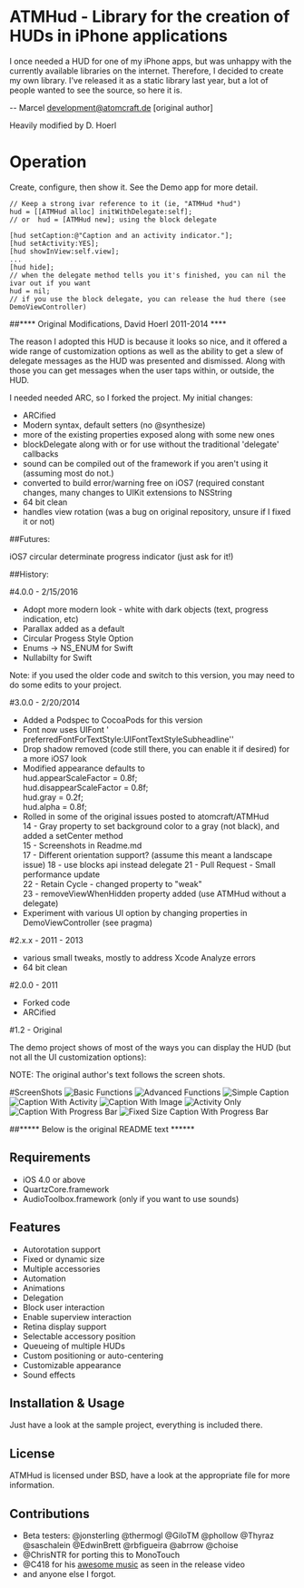ATMHud - Library for the creation of HUDs in iPhone applications
================================================================
I once needed a HUD for one of my iPhone apps, but was unhappy with the currently available libraries on the internet. Therefore, I decided to create my own library. I've released it as a static library last year, but a lot of people wanted to see the source, so here it is.

-- Marcel <development@atomcraft.de> [original author]

Heavily modified by D. Hoerl

# Operation

Create, configure, then show it. See the Demo app for more detail.

	// Keep a strong ivar reference to it (ie, "ATMHud *hud")
	hud = [[ATMHud alloc] initWithDelegate:self];  
	// or  hud = [ATMHud new]; using the block delegate

	[hud setCaption:@"Caption and an activity indicator."];
	[hud setActivity:YES];
	[hud showInView:self.view];
	...
	[hud hide];
	// when the delegate method tells you it's finished, you can nil the ivar out if you want
	hud = nil;
	// if you use the block delegate, you can release the hud there (see DemoViewController)

##**** Original Modifications, David Hoerl 2011-2014 ****

The reason I adopted this HUD is because it looks so nice, and it offered a wide range of customization options as well as the ability to get a slew of delegate messages as the HUD was presented and dismissed. Along with those you can get messages when the user taps within, or outside, the HUD.

I needed needed ARC, so I forked the project. My initial changes:    

 * ARCified
 * Modern syntax, default setters (no @synthesize)
 * more of the existing properties exposed along with some new ones
 * blockDelegate along with or for use without the traditional 'delegate'  callbacks
 * sound can be compiled out of the framework if you aren't using it (assuming most do not.)
 * converted to build error/warning free on iOS7 (required constant changes, many changes to UIKit extensions to NSString
 * 64 bit clean
 * handles view rotation (was a bug on original repository, unsure if I fixed it or not)

##Futures:

iOS7  circular determinate progress indicator (just ask for it!)

##History:

#4.0.0 - 2/15/2016

 * Adopt more modern look - white with dark objects (text, progress indication, etc)
 * Parallax added as a default
 * Circular Progess Style Option
 * Enums -> NS_ENUM for Swift
 * Nullabilty for Swift
 
Note: if you used the older code and switch to this version, you may need to do some edits to your project.

#3.0.0 - 2/20/2014

 * Added a Podspec to CocoaPods for this version
 * Font now uses UIFont ' preferredFontForTextStyle:UIFontTextStyleSubheadline''
 * Drop shadow removed (code still there, you can enable it if desired) for a more iOS7 look
 * Modified appearance defaults to   
    hud.appearScaleFactor = 0.8f;  
    hud.disappearScaleFactor = 0.8f;  
    hud.gray = 0.2f;  
    hud.alpha = 0.8f;  
 * Rolled in some of the original issues posted to atomcraft/ATMHud  
     14 - Gray property to set background color to a gray (not black), and added a setCenter method  
     15 - Screenshots in Readme.md  
     17 - Different orientation support? (assume this meant a landscape issue) 
     18 - use blocks api instead delegate
     21 - Pull Request - Small performance update  
     22 - Retain Cycle - changed property to "weak"  
     23 - removeViewWhenHidden property added (use ATMHud without a delegate)  
 * Experiment with various UI option by changing properties in DemoViewController (see pragma)
   
#2.x.x - 2011 - 2013
* various small tweaks, mostly to address Xcode Analyze errors
* 64 bit clean

#2.0.0 - 2011
* Forked code
* ARCified

#1.2 - Original

The demo project shows of most of the ways you can display the HUD (but not all the UI customization options):

NOTE: The original author's text follows the screen shots.

#ScreenShots
![Basic Functions](ScreenShots/BasicFunctions.png)
![Advanced Functions](ScreenShots/AdvancedFunctions.png)
![Simple Caption](ScreenShots/SimpleCaption.png)
![Caption With Activity](ScreenShots/Caption+Activity.png)
![Caption With Image](ScreenShots/Caption+Image.png)
![Activity Only](ScreenShots/JustSpinner.png)
![Caption With Progress Bar](ScreenShots/Caption+ProgressBar.png)
![Fixed Size Caption With Progress Bar](ScreenShots/Caption+ProgressBar_FixedSize.png)

##***** Below is the original README text ******


Requirements
------------

  * iOS 4.0 or above  
  * QuartzCore.framework
  * AudioToolbox.framework (only if you want to use sounds)
  
Features
--------

  * Autorotation support
  * Fixed or dynamic size
  * Multiple accessories
  * Automation
  * Animations
  * Delegation
  * Block user interaction
  * Enable superview interaction
  * Retina display support
  * Selectable accessory position
  * Queueing of multiple HUDs
  * Custom positioning or auto-centering
  * Customizable appearance
  * Sound effects
  
Installation & Usage
--------------------
Just have a look at the sample project, everything is included there.

License
-------
ATMHud is licensed under BSD, have a look at the appropriate file for more information.

Contributions
-------------

  * Beta testers: @jonsterling @thermogl @GiloTM @phollow @Thyraz @saschalein @EdwinBrett @rbfigueira @abrrow @choise
  * @ChrisNTR for porting this to MonoTouch
  * @C418 for his [awesome music](http://c418.bandcamp.com/track/no-but-yes) as seen in the release video
  * and anyone else I forgot.
